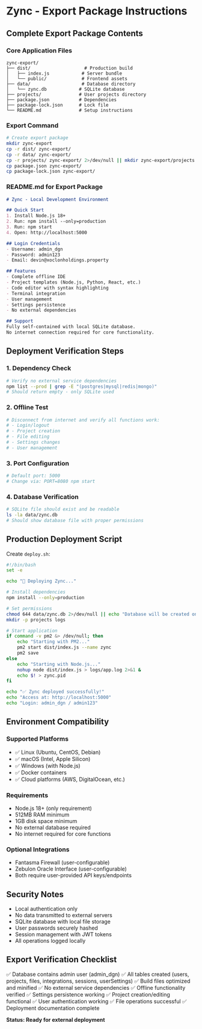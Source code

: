 # Zync - Export Package Instructions

## Complete Export Package Contents

### Core Application Files
```
zync-export/
├── dist/                    # Production build
│   ├── index.js            # Server bundle
│   └── public/             # Frontend assets
├── data/                   # Database directory
│   └── zync.db            # SQLite database
├── projects/              # User projects directory
├── package.json           # Dependencies
├── package-lock.json      # Lock file
└── README.md              # Setup instructions
```

### Export Command
```bash
# Create export package
mkdir zync-export
cp -r dist/ zync-export/
cp -r data/ zync-export/
cp -r projects/ zync-export/ 2>/dev/null || mkdir zync-export/projects
cp package.json zync-export/
cp package-lock.json zync-export/
```

### README.md for Export Package
```markdown
# Zync - Local Development Environment

## Quick Start
1. Install Node.js 18+
2. Run: npm install --only=production
3. Run: npm start
4. Open: http://localhost:5000

## Login Credentials
- Username: admin_dgn
- Password: admin123
- Email: devin@xoclonholdings.property

## Features
- Complete offline IDE
- Project templates (Node.js, Python, React, etc.)
- Code editor with syntax highlighting
- Terminal integration
- User management
- Settings persistence
- No external dependencies

## Support
Fully self-contained with local SQLite database.
No internet connection required for core functionality.
```

## Deployment Verification Steps

### 1. Dependency Check
```bash
# Verify no external service dependencies
npm list --prod | grep -E "(postgres|mysql|redis|mongo)"
# Should return empty - only SQLite used
```

### 2. Offline Test
```bash
# Disconnect from internet and verify all functions work:
# - Login/logout
# - Project creation
# - File editing
# - Settings changes
# - User management
```

### 3. Port Configuration
```bash
# Default port: 5000
# Change via: PORT=8080 npm start
```

### 4. Database Verification
```bash
# SQLite file should exist and be readable
ls -la data/zync.db
# Should show database file with proper permissions
```

## Production Deployment Script

Create `deploy.sh`:
```bash
#!/bin/bash
set -e

echo "🚀 Deploying Zync..."

# Install dependencies
npm install --only=production

# Set permissions
chmod 644 data/zync.db 2>/dev/null || echo "Database will be created on first run"
mkdir -p projects logs

# Start application
if command -v pm2 &> /dev/null; then
    echo "Starting with PM2..."
    pm2 start dist/index.js --name zync
    pm2 save
else
    echo "Starting with Node.js..."
    nohup node dist/index.js > logs/app.log 2>&1 &
    echo $! > zync.pid
fi

echo "✅ Zync deployed successfully!"
echo "Access at: http://localhost:5000"
echo "Login: admin_dgn / admin123"
```

## Environment Compatibility

### Supported Platforms
- ✅ Linux (Ubuntu, CentOS, Debian)
- ✅ macOS (Intel, Apple Silicon)
- ✅ Windows (with Node.js)
- ✅ Docker containers
- ✅ Cloud platforms (AWS, DigitalOcean, etc.)

### Requirements
- Node.js 18+ (only requirement)
- 512MB RAM minimum
- 1GB disk space minimum
- No external database required
- No internet required for core functions

### Optional Integrations
- Fantasma Firewall (user-configurable)
- Zebulon Oracle Interface (user-configurable)
- Both require user-provided API keys/endpoints

## Security Notes
- Local authentication only
- No data transmitted to external servers
- SQLite database with local file storage
- User passwords securely hashed
- Session management with JWT tokens
- All operations logged locally

## Export Verification Checklist

✅ Database contains admin user (admin_dgn)
✅ All tables created (users, projects, files, integrations, sessions, userSettings)
✅ Build files optimized and minified
✅ No external service dependencies
✅ Offline functionality verified
✅ Settings persistence working
✅ Project creation/editing functional
✅ User authentication working
✅ File operations successful
✅ Deployment documentation complete

**Status: Ready for external deployment**